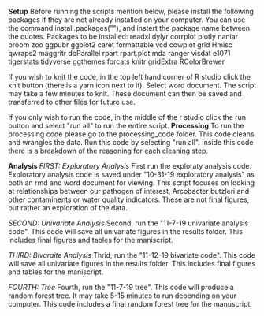 __Setup__
Before running the scripts mention below, please install the following packages if they are not already installed on your computer. You can use the command install.packages(""), and instert the package name between the quotes.
Packages to be installed:
readxl 
dylyr
corrplot
plotly
naniar
broom
zoo
ggpubr
ggplot2
caret
formattable
vcd
cowplot
grid
Hmisc
qwraps2
maggritr
doParallel
rpart
rpart.plot
mda
ranger
visdat
e1071
tigerstats
tidyverse
ggthemes
forcats
knitr
gridExtra
RColorBrewer


If you wish to knit the code, in the top left hand corner of R studio click the knit button (there is a yarn icon next to it). Select word document. The script may take a few minutes to knit. These document can then be saved and transferred to other files for future use.

If you only wish to run the code, in the middle of the r studio click the run button and select "run all" to run the entire script. 
__Processing__
To run the processing code please go to the processing_code folder. This code cleans and wrangles the data. Run this code by selecting "run all". Inside this code there is a breakdown of the reasoning for each cleaning step.

__Analysis__ 
_FIRST: Exploratory Analysis_
First run the exploraty analysis code. Exploratory analysis code is saved under "10-31-19 exploratory analysis" as both an rmd and word document for viewing. This script focuses on looking at relationships between our pathogen of interest, Arcobacter butzleri and other contaminents or water quality indicators. These are not final figures, but rather an exploration of the data. 

_SECOND: Univariate Analysis_
Second, run the "11-7-19 univariate analysis code". This code will save all univariate figures in the results folder. This includes final figures and tables for the maniscript.

_THIRD: Bivaraite Analysis_
Thrid, run the "11-12-19 bivariate code". This code will save all univariate figures in the results folder. This includes final figures and tables for the maniscript.

_FOURTH: Tree_
Fourth, run the "11-7-19 tree". This code will produce a random forest tree. It may take 5-15 minutes to run depending on your computer. This code includes a final random forest tree for the manuscript. 